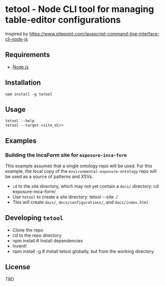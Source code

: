 # tetool - Node CLI tool for managing table-editor configurations

Inspired by https://www.sitepoint.com/javascript-command-line-interface-cli-node-js

## Requirements

* [Node.js](http://nodejs.org/)

## Installation

`npm install -g tetool`

## Usage

	tetool --help
	tetool --target <site_dir>

## Examples

### Building the IncaForm site for `exposure-inca-form`

This example assumes that a single ontology repo will be used. For this example, the local copy of the `environmental-exposure-ontology` repo will be used as a source of patterns and XSVs.

- `cd` to the site directory, which may not yet contain a `docs/` directory:
	cd exposure-inca-form/
- Use `tetool` to create a site directory:
	tetool --site ./
- This will create `docs/`, `docs/configurations/`, and `docs/index.html`


## Developing `tetool`

- Clone the repo
- cd to the repo directory
- npm install # Install dependencies
- Invent!
- npm install -g # Install tetool globally, but from the working directory

## License

TBD
